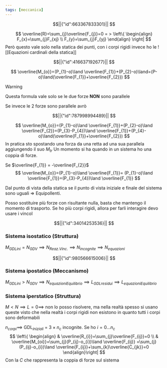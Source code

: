 ```yaml
---
tags: [meccanica]
---
```

```math
||{"id":663367833301}||





```

$$
\overline{R}=\sum_{j}\overline{F_{j}}=0 = >
\left\{
\begin{align}
F_{x}=\sum_{j}F_{xj} \\
F_{y}=\sum_{j}F_{yj}
\end{align}
\right|
$$
Però questo vale solo nella statica dei punti, con i corpi rigidi invece ho le ![[Equazioni cardinali della statica]]
```math
||{"id":416637192677}||


```
$$
\overline{M_{o}}=(P_{1}-o)\land \overline{F_{1}}+(P_{2}-o)\land=(P-o)\land(\overline{F_{1}}+\overline{F_{2}})
$$
>[!warning]
>Questa formula vale solo se le due forze **NON** sono parallele

Se invece le 2 forze sono parallele avrò
```math
||{"id":787998994489}||


```


$$
\overline{M_{o}}=(P_{1}-o)\land \overline{F_{1}}+(P_{2}-o)\land \overline{F_{2}}=(P_{3}-P_{4})\land \overline{F_{1}}+(P_{4}-o)\land(\overline{F_{1}}+\overline{F_{2}})
$$
In pratica sto spostando una forza da una retta ad una sua parallela aggiungendo il suo $M_{tr}$
Un momento si ha quando in un sistema ho una coppia di forze.

Se $\overline{F_{1}} = -\overline{F_{2}}$
$$
\overline{M_{o}}=(P_{1}-o)\land \overline{F_{1}}= (P_{1}-o)\land \overline{F_{1}}=(P_{3}-P_{4})\land \overline{F_{1}}
$$

Dal punto di vista della statica se il punto di vista iniziale e finale del sistema sono uguali => Equipollenti.

Posso sostituire più forze con risultante nulla, basta che mantengo il momento di trasporto.
Se ho più corpi rigidi, allora per farli interagire devo usare i vincol

```math
||{"id":34014253536}||


```

### Sistema isostatico (Struttura)

$M_{GDLini}=N_{GDV}\implies N_{Reaz.Vinc.} \implies N_{incognite}\implies N_{equazioni}$

```math
||{"id":980566615006}||


```
### Sistema ipostatico (Meccanismo)

$M_{GDLini}>N_{GDV}\implies N_{equazioniEquilibrio}\implies L_{GDLresidui}\implies L_{equazioniEquilibrio}$

### Sistema iperstatico (Struttura)

$M<N \implies L=0 \implies$ non lo posso risolvere, ma nella realtà spesso si usano queste visto che nella realtà i corpi rigidi non esistono in quanto tutti i corpi sono deformabili

$n_{corpi}\implies$ GDL$_{iniziali}$ = $3\times n_{c}$ incognite. Se ho $i=0\dots n_{c}$
$$
\left\{
\begin{align}
 & \overline{R_{i}}=\sum_{j}\overline{F_{ij}}=0 \\
 & \overline{M_{oi}}=\sum_{j}(P_{ij}-o_{i})\land \overline{F_{ij}} =\sum_{j}(P_{ij}-o_{i})\land \overline{F_{ij}}+\sum_{k}\overline{C_{jk}}=0   
\end{align}\right|
$$
Con la $C$ che rappresenta la coppia di forze sul sistema